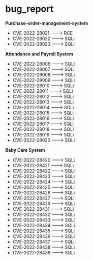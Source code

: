# bug_report

**Purchase-order-management-system**
- CVE-2022-28021 ---> RCE
- CVE-2022-28022 ---> SQLi
- CVE-2022-28023 ---> SQLi

**Attendance and Payroll System**
- CVE-2022-28006 ---> SQLi
- CVE-2022-28007 ---> SQLi
- CVE-2022-28008 ---> SQLi
- CVE-2022-28009 ---> SQLi
- CVE-2022-28010 ---> SQLi
- CVE-2022-28011 ---> SQLi
- CVE-2022-28012 ---> SQLi
- CVE-2022-28013 ---> SQLi
- CVE-2022-28014 ---> SQLi
- CVE-2022-28015 ---> SQLi
- CVE-2022-28016 ---> SQLi
- CVE-2022-28017 ---> SQLi
- CVE-2022-28018 ---> SQLi
- CVE-2022-28019 ---> SQLi
- CVE-2022-28020 ---> SQLi

**Baby Care System**
- CVE-2022-28420 ---> SQLi
- CVE-2022-28421 ---> SQLi
- CVE-2022-28422 ---> SQLi
- CVE-2022-28423 ---> SQLi
- CVE-2022-28424 ---> SQLi
- CVE-2022-28425 ---> SQLi
- CVE-2022-28426 ---> SQLi
- CVE-2022-28427 ---> SQLi
- CVE-2022-28429 ---> SQLi
- CVE-2022-28431 ---> SQLi
- CVE-2022-28432 ---> SQLi
- CVE-2022-28433 ---> SQLi
- CVE-2022-28434 ---> SQLi
- CVE-2022-28435 ---> SQLi
- CVE-2022-28436 ---> SQLi
- CVE-2022-28437 ---> SQLi
- CVE-2022-28438 ---> SQLi
- CVE-2022-28439 ---> SQLi


